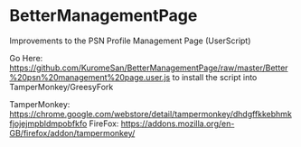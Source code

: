 # BetterManagementPage
Improvements to the PSN Profile Management Page (UserScript)

Go Here: https://github.com/KuromeSan/BetterManagementPage/raw/master/Better%20psn%20management%20page.user.js to install the script into TamperMonkey/GreesyFork

TamperMonkey: https://chrome.google.com/webstore/detail/tampermonkey/dhdgffkkebhmkfjojejmpbldmpobfkfo 
FireFox: https://addons.mozilla.org/en-GB/firefox/addon/tampermonkey/
